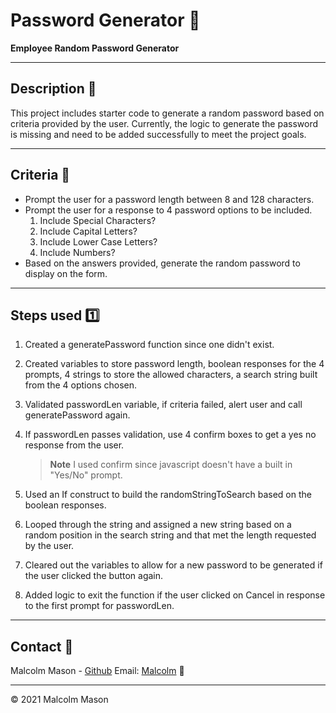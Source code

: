 # Password Generator 🔑

**Employee Random Password Generator**

---

## Description 📓

This project includes starter code to generate a random password based on criteria provided by the user. Currently, the logic to generate the password is missing and need to be added successfully to meet the project goals.

---

## Criteria 📃

- Prompt the user for a password length between 8 and 128 characters.
- Prompt the user for a response to 4 password options to be included.
  1. Include Special Characters?
  2. Include Capital Letters?
  3. Include Lower Case Letters?
  4. Include Numbers?
- Based on the answers provided, generate the random password to display on the form.

---

## Steps used 1️⃣

1. Created a generatePassword function since one didn't exist.
2. Created variables to store password length, boolean responses for the 4 prompts, 4 strings to store the allowed characters, a search string built from the 4 options chosen.
3. Validated passwordLen variable, if criteria failed, alert user and call generatePassword again.
4. If passwordLen passes validation, use 4 confirm boxes to get a yes no response from the user.

   > **Note** I used confirm since javascript doesn't have a built in "Yes/No" prompt.
   
5. Used an If construct to build the randomStringToSearch based on the boolean responses.
6. Looped through the string and assigned a new string based on a random position in the search string and that met the length requested by the user.
7. Cleared out the variables to allow for a new password to be generated if the user clicked the button again.
8. Added logic to exit the function if the user clicked on Cancel in response to the first prompt for passwordLen.

---

## Contact 📱

Malcolm Mason - [Github](https://github.com/malmason) Email: [Malcolm](mailto:malmason66@gmail.com) 📧

---

&copy; 2021 Malcolm Mason
